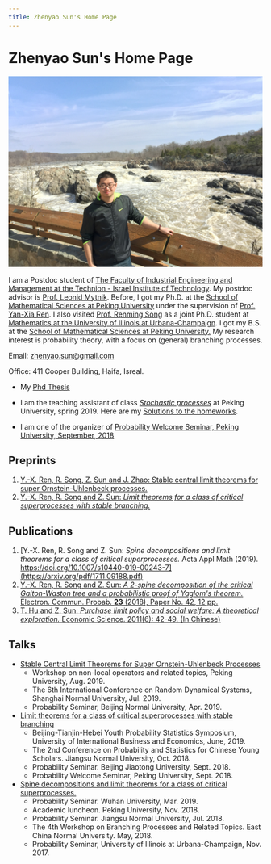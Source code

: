 ```yaml
---
title: Zhenyao Sun's Home Page
---
```


# Zhenyao Sun's Home Page

![selfie](selfie.jpg)



I am a Postdoc student of [The Faculty of Industrial Engineering and Management at the Technion - Israel Institute of Technology](https://web.iem.technion.ac.il/en/programs/undergraduate/industrial-engineering-and-management/about.html). My postdoc advisor is [Prof. Leonid Mytnik](https://web.iem.technion.ac.il/en/people/userprofile/leonidm.html). Before, I got my Ph.D. at the [School of Mathematical Sciences at Peking University](http://www.math.pku.edu.cn/en) under the supervision of [Prof. Yan-Xia Ren](http://www.math.pku.edu.cn/teachers/renyx/indexE.htm). I also visited [Prof. Renming Song](https://faculty.math.illinois.edu/~rsong/) as a joint Ph.D. student at [Mathematics at the University of Illinois at Urbana-Champaign](https://math.illinois.edu/). I got my B.S. at the [School of Mathematical Sciences at Peking University.](http://www.math.pku.edu.cn/en) My research interest is probability theory, with a focus on (general) branching processes. 

Email: zhenyao.sun@gmail.com

Office: 411 Cooper Building, Haifa, Isreal.

- My [Phd Thesis](https://someonedomath.github.io/MyPkuPhdThesis/doc/example/thesis.pdf)

- I am the teaching assistant of class [*Stochastic processes*](http://www.math.pku.edu.cn/teachers/dayue/Homepage/instruction.htm) at Peking University, spring 2019. Here are my [Solutions to the homeworks](Files/HW.html).
- I am one of the organizer of [Probability Welcome Seminar, Peking University, September, 2018](Files/Prob_Welcome_Seminar.html)

## Preprints

1. [Y.-X. Ren, R. Song, Z. Sun and J. Zhao: Stable central limit theorems for super Ornstein-Uhlenbeck processes.](https://arxiv.org/pdf/1903.03751v1.pdf)
2. [Y.-X. Ren, R. Song and Z. Sun: *Limit theorems for a class of critical superprocesses with stable branching.*](https://arxiv.org/pdf/1807.02837.pdf)

## Publications

1. [Y.-X. Ren, R. Song and Z. Sun: *Spine decompositions and limit theorems for a class of critical superprocesses.* Acta Appl Math (2019). https://doi.org/10.1007/s10440-019-00243-7](https://arxiv.org/pdf/1711.09188.pdf)
2. [Y.-X. Ren, R. Song and Z. Sun: *A 2-spine decomposition of the critical Galton-Waston tree and a probabilistic proof of Yaglom's theorem.* Electron. Commun. Probab. **23** (2018), Paper No. 42, 12 pp. ](https://arxiv.org/pdf/1706.07125.pdf)
3. [T. Hu and Z. Sun: *Purchase limit policy and social welfare: A theoretical exploration.*  Economic Science. 2011(6): 42-49. (In Chinese)](Files/胡2011限购.pdf)

## Talks

- [Stable Central Limit Theorems for Super Ornstein-Uhlenbeck Processes](StableSuperCLT/representation/representation.pdf)
  - Workshop on non-local operators and related topics, Peking University, Aug. 2019.
  - The 6th International Conference on Random Dynamical Systems, Shanghai Normal University, Jul. 2019.
  - Probability Seminar, Beijing Normal University, Apr. 2019.
- [Limit theorems for a class of critical superprocesses with stable branching](Files/2018JSNU.pdf) 
  - Beijing-Tianjin-Hebei Youth Probability Statistics Symposium, University of International Business and Economics, June, 2019.
  - The 2nd Conference on Probability and Statistics for Chinese Young Scholars. Jiangsu Normal University, Oct. 2018.
  - Probability Seminar. Beijing Jiaotong University, Sept. 2018.
  - Probability Welcome Seminar, Peking University, Sept. 2018.
- [Spine decompositions and limit theorems for a class of critical superprocesses.](Files/RenSongSun2018Spine.pdf)
  - Probability Seminar. Wuhan University, Mar. 2019.
  - Academic luncheon. Peking University, Nov. 2018.
  - Probability Seminar. Jiangsu Normal University, Jul. 2018.
  - The 4th Workshop on Branching Processes and Related Topics. East China Normal University. May, 2018.
  - Probability Seminar, University of Illinois at Urbana-Champaign, Nov. 2017.

<!-- Go to www.addthis.com/dashboard to customize your tools --> <script type="text/javascript" src="//s7.addthis.com/js/300/addthis_widget.js#pubid=ra-59f27a8ff1558d6f"></script> 